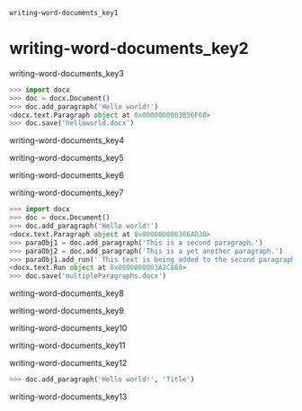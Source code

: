 ```ngMeta
writing-word-documents_key1
```
# writing-word-documents_key2
writing-word-documents_key3

```python
>>> import docx
>>> doc = docx.Document()
>>> doc.add_paragraph('Hello world!')
<docx.text.Paragraph object at 0x0000000003B56F60>
>>> doc.save('helloworld.docx')
```
writing-word-documents_key4

writing-word-documents_key5

writing-word-documents_key6

writing-word-documents_key7

```python
>>> import docx
>>> doc = docx.Document()
>>> doc.add_paragraph('Hello world!')
<docx.text.Paragraph object at 0x000000000366AD30>
>>> paraObj1 = doc.add_paragraph('This is a second paragraph.')
>>> paraObj2 = doc.add_paragraph('This is a yet another paragraph.')
>>> paraObj1.add_run(' This text is being added to the second paragraph.')
<docx.text.Run object at 0x0000000003A2C860>
>>> doc.save('multipleParagraphs.docx')
```
writing-word-documents_key8

writing-word-documents_key9

writing-word-documents_key10

writing-word-documents_key11

writing-word-documents_key12

```python
>>> doc.add_paragraph('Hello world!', 'Title')
```
writing-word-documents_key13




